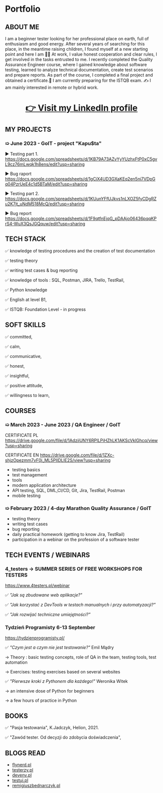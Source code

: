 # Portfolio

## ABOUT ME
I am a beginner tester looking for her professional place on earth, full of enthusiasm and good energy. 
After several years of searching for this place, in the meantime raising children, I found myself at a new starting point and here I am 🎯😉
At work, I value honest cooperation and clear rules, I get involved in the tasks entrusted to me.
I recently completed the Quality Assurance Engineer course, where I gained knowledge about software testing, learned to analyze technical documentation, create test scenarios and prepare reports.
As part of the course, I completed a final project and obtained a certificate.💪
I am currently preparing for the ISTQB exam. ✍
I am mainly interested in remote or hybrid work.


# <p align="center"><a href="https://https://www.linkedin.com/in/agnieszka-smolarczyk-40a505286" target="_blank">👉 Visit my <b>LinkedIn</b> profile</a></p>


## MY PROJECTS
### &#10159; June 2023 - GoIT - project "Kapu$ta" ###
:arrow_forward: Testing part 1. https://docs.google.com/spreadsheets/d/1KB79A73AZvYyYUzhxFtP0xC5gvL9cz76mLwqk1h8ens/edit?usp=sharing 

:arrow_forward: Bug raport https://docs.google.com/spreadsheets/d/1gCiX4UD3GXaKEq2en5ni7VDpGq04PzrUeE4c1d5BTaM/edit?usp=sharing

:arrow_forward: Testing part 2. https://docs.google.com/spreadsheets/d/1KUunYFfUJkvs1nLXOZ5fyCDgRZu2K7jt_uNdM518McQ/edit?usp=sharing

:arrow_forward: Bug report https://docs.google.com/spreadsheets/d/1F9qtfnEjqG_pDAAjo06436pqqKPrS4-WuX3QsJGQquw/edit?usp=sharing 



## TECH STACK
✅ knowledge of testing procedures and the creation of test documentation 

✅ testing theory

✅ writing test cases & bug reporting

✅ knowledge of tools : SQL, Postman, JIRA, Trello, TestRail,

✅ Python knowledge

✅ English at level B1,

✅ ISTQB: Foundation Level - in progress


## SOFT SKILLS
✅ committed, 

✅ calm, 

✅ communicative,

✅ honest, 

✅ insightful,

✅ positive attitude, 

✅ willingness to learn, 

## COURSES
### &#10159; March 2023 - June 2023 / QA Engineer / GoIT 
CERTIFICATE PL https://drive.google.com/file/d/1AdziiUNY6RPlLPiHZhLK1AKScVklGhcq/view?usp=sharing

CERTIFICATE EN https://drive.google.com/file/d/1ZXc-shjzOpezmm7vF0j_ML5PIlDLIE2S/view?usp=sharing

- testing basics
- test management
- tools
- modern application architecture
- API testing, SQL, DML,CI/CD, Git, Jira, TestRail, Postman 
- mobile testing


### &#10159; February 2023 / 4-day Marathon Quality Assurance / GoIT 
- testing theory
- writing test cases
- bug reporting
- daily practical homework (getting to know Jira, TestRail) 
- participation in a webinar on the profession of a software tester

## TECH EVENTS / WEBINARS

### 4_testers -> SUMMER SERIES OF FREE WORKSHOPS FOR TESTERS
https://www.4testers.pl/webinar

✅ <i> "Jak są zbudowane web aplikacje?" </i>

✅ <i> "Jak korzystać z DevTools w testach manualnych i przy automatyzacji?" </i>

✅ <i> "Jak rozwijać techniczne umiejętności?" </i>



### Tydzień Programisty 6-13 September 
https://tydzienprogramisty.pl/

✅ <i> "Czym jest a czym nie jest testowanie?" </i>  Emil Mądry

-> Theory : basic testing concepts, role of QA in the team, testing tools, test automation

-> Exercises: testing exercises based on several websites

✅ <i>"Pierwsze kroki z Pythonem dla każdego!"  </i> Weronika Witek

-> an intensive dose of Python for beginners

-> a few hours of practice in Python


## BOOKS
✅ "Pasja testowania", K.Jadczyk, Helion, 2021.

✅ "Zawód tester. Od decyzji do zdobycia doświadczenia", 

## BLOGS READ

* [flynerd.pl](https://www.flynerd.pl)
* [testerzy.pl](http://testerzy.pl)
* [devenv.pl](https://devenv.pl/)
* [testuj.pl](https://testuj.pl)
* [remigiuszbednarczyk.pl](https://remigiuszbednarczyk.pl)




